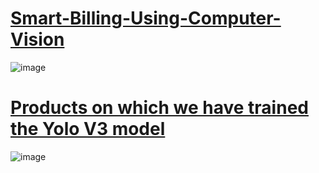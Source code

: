 # [Smart-Billing-Using-Computer-Vision](http://smart-billing.herokuapp.com/)

![image](https://user-images.githubusercontent.com/28987707/158062260-8970003d-417f-4824-ade1-f9f875b6166f.png)

# [Products on which we have trained the Yolo V3 model](http://smart-billing.herokuapp.com/products)

![image](https://user-images.githubusercontent.com/28987707/158062308-ae220179-fce7-4de3-a25f-9e6362c6e3e9.png)
